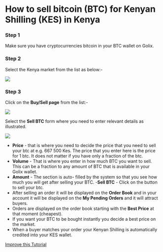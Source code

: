 
# How to sell bitcoin (BTC) for Kenyan Shilling  (KES) in Kenya


### Step 1 
Make sure you have cryptocurrencies bitcoin in your BTC  wallet on Golix.

### Step 2
Select the Kenya  market from the list as below:-


![
](https://lh3.googleusercontent.com/n9AMNy-wL0NIfNaTbGIIGkGOpGQ7vE36iWJZSJYTj0yTyibciZQmIfZCnjj5hnm2mSWSOZeQ66Bi)


### Step 3
Click on  the **Buy/Sell page** from the list:-

![
](https://lh3.googleusercontent.com/04MUq_1Xi1ym-IHKOOy1c7ZrwmY1KGCxZT16OA_p9w80oVqCn0WdSCJZdx98zwVPFwwfDHEhj3QJ)

Select the **Sell BTC** form where you need to enter relevant details as illustrated.


![
](https://lh3.googleusercontent.com/jZC4En3autpShWESG6KF-6D_BcOS9e6gQFl4bBxGSWHy9T8KJjkfi_HYGV_VarbHDAYKha3vWgti)

- **Price** - that is where you need to decide the price that you need to sell your btc at e.g. 667 500  Kes. The price that you enter here  is the price for 1 btc. It does not matter if you have only a fraction of the btc.
-  **Volume** - That  is where you enter in how much BTC you want to sell. This can be a fraction to any amount of BTC that is available in your Golix wallet.
- **Amount** - The  section is auto- filled  by the system so that you see how much you will get  after selling your BTC.
-**Sell BTC** - Click  on the button to sell your btc.
- After selling an order it will  be displayed  on the **Order Book**  and in your account it will be displayed on the **My Pending Orders** and it will attract buyers.
- Orders are displayed on the order book starting with the **Best Price** at that moment (cheapest).
- If you want your BTC to be bought instantly you decide a best price on the market.
- When a buyer matches your order your Kenyan Shilling is automatically  credited into your KES wallet.

[Improve this Tutorial](https://github.com/golixdotcom/guides/blob/master/trading/sell_btc_with_for_kes_in_kenya.md)
